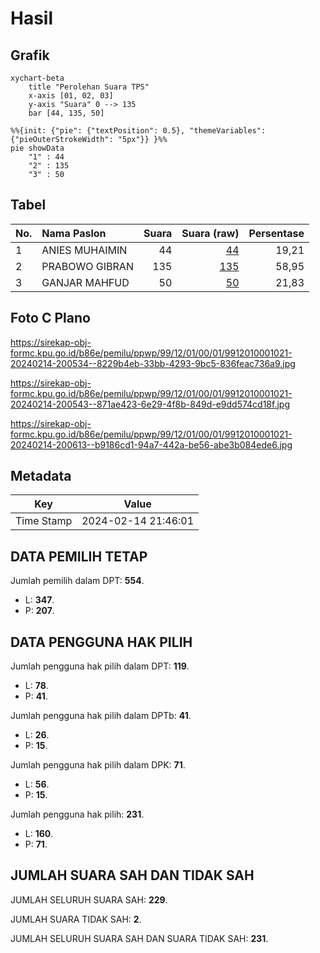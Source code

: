 # Hasil

## Grafik

```mermaid
xychart-beta
    title "Perolehan Suara TPS"
    x-axis [01, 02, 03]
    y-axis "Suara" 0 --> 135
    bar [44, 135, 50]
```

```mermaid
%%{init: {"pie": {"textPosition": 0.5}, "themeVariables": {"pieOuterStrokeWidth": "5px"}} }%%
pie showData
    "1" : 44
    "2" : 135
    "3" : 50
```

## Tabel

| No. | Nama Paslon    | Suara | Suara (raw) | Persentase |
|:--- |:-------------- | -----:| -----------:| ----------:|
| 1   | ANIES MUHAIMIN | 44    | [44][p-1]   | 19,21      |
| 2   | PRABOWO GIBRAN | 135   | [135][p-2]  | 58,95      |
| 3   | GANJAR MAHFUD  | 50    | [50][p-3]   | 21,83      |


[p-1]: https://github.com/gigit-pemilu/pemilu-2024-99-luar-negeri/blob/main/pilpres/hitung-suara/sub/99-luar-negeri/sub/12-bandar-seri-begawan-brunei-darussalam/sub/01-bandar-seri-begawan-brunei-darussalam/sub/0001-bandar-seri-begawan-brunei-darussalam/sub/021-tps-020/sub/paslon-1.txt
[p-2]: https://github.com/gigit-pemilu/pemilu-2024-99-luar-negeri/blob/main/pilpres/hitung-suara/sub/99-luar-negeri/sub/12-bandar-seri-begawan-brunei-darussalam/sub/01-bandar-seri-begawan-brunei-darussalam/sub/0001-bandar-seri-begawan-brunei-darussalam/sub/021-tps-020/sub/paslon-2.txt
[p-3]: https://github.com/gigit-pemilu/pemilu-2024-99-luar-negeri/blob/main/pilpres/hitung-suara/sub/99-luar-negeri/sub/12-bandar-seri-begawan-brunei-darussalam/sub/01-bandar-seri-begawan-brunei-darussalam/sub/0001-bandar-seri-begawan-brunei-darussalam/sub/021-tps-020/sub/paslon-3.txt

## Foto C Plano

https://sirekap-obj-formc.kpu.go.id/b86e/pemilu/ppwp/99/12/01/00/01/9912010001021-20240214-200534--8229b4eb-33bb-4293-9bc5-836feac736a9.jpg

https://sirekap-obj-formc.kpu.go.id/b86e/pemilu/ppwp/99/12/01/00/01/9912010001021-20240214-200543--871ae423-6e29-4f8b-849d-e9dd574cd18f.jpg

https://sirekap-obj-formc.kpu.go.id/b86e/pemilu/ppwp/99/12/01/00/01/9912010001021-20240214-200613--b9186cd1-94a7-442a-be56-abe3b084ede6.jpg


## Metadata

| Key        | Value               |
| ---------- | ------------------- |
| Time Stamp | 2024-02-14 21:46:01 |


## DATA PEMILIH TETAP

Jumlah pemilih dalam DPT: **554**.
 * L: **347**.
 * P: **207**.

## DATA PENGGUNA HAK PILIH

Jumlah pengguna hak pilih dalam DPT: **119**.
 * L: **78**.
 * P: **41**.

Jumlah pengguna hak pilih dalam DPTb: **41**.
 * L: **26**.
 * P: **15**.

Jumlah pengguna hak pilih dalam DPK: **71**.
 * L: **56**.
 * P: **15**.

Jumlah pengguna hak pilih: **231**.
 * L: **160**.
 * P: **71**.

## JUMLAH SUARA SAH DAN TIDAK SAH

JUMLAH SELURUH SUARA SAH: **229**.

JUMLAH SUARA TIDAK SAH: **2**.

JUMLAH SELURUH SUARA SAH DAN SUARA TIDAK SAH: **231**.


